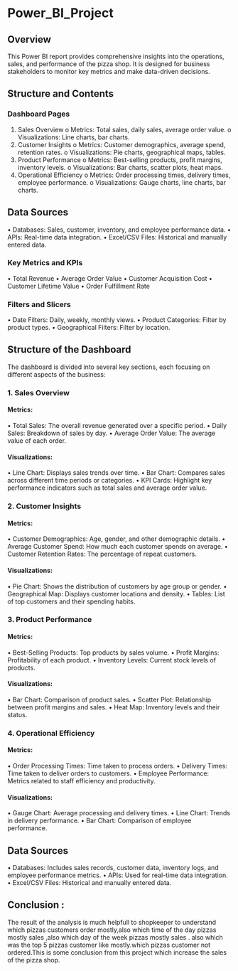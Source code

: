 # Power_BI_Project
## Overview
This Power BI report provides comprehensive insights into the operations, sales, and performance of the pizza shop. It is designed for business stakeholders to monitor key metrics and make data-driven decisions.
## Structure and Contents
### Dashboard Pages
1.	Sales Overview
o	Metrics: Total sales, daily sales, average order value.
o	Visualizations: Line charts, bar charts.
2.	Customer Insights
o	Metrics: Customer demographics, average spend, retention rates.
o	Visualizations: Pie charts, geographical maps, tables.
3.	Product Performance
o	Metrics: Best-selling products, profit margins, inventory levels.
o	Visualizations: Bar charts, scatter plots, heat maps.
4.	Operational Efficiency
o	Metrics: Order processing times, delivery times, employee performance.
o	Visualizations: Gauge charts, line charts, bar charts.
## Data Sources
•	Databases: Sales, customer, inventory, and employee performance data.
•	APIs: Real-time data integration.
•	Excel/CSV Files: Historical and manually entered data.
### Key Metrics and KPIs
•	Total Revenue
•	Average Order Value
•	Customer Acquisition Cost
•	Customer Lifetime Value
•	Order Fulfillment Rate
### Filters and Slicers
•	Date Filters: Daily, weekly, monthly views.
•	Product Categories: Filter by product types.
•	Geographical Filters: Filter by location.

## Structure of the Dashboard
The dashboard is divided into several key sections, each focusing on different aspects of the business:
### 1. Sales Overview
####  Metrics:
•	Total Sales: The overall revenue generated over a specific period.
•	Daily Sales: Breakdown of sales by day.
•	Average Order Value: The average value of each order.
####  Visualizations:
•	Line Chart: Displays sales trends over time.
•	Bar Chart: Compares sales across different time periods or categories.
•	KPI Cards: Highlight key performance indicators such as total sales and average order value.
### 2. Customer Insights
#### Metrics:
•	Customer Demographics: Age, gender, and other demographic details.
•	Average Customer Spend: How much each customer spends on average.
•	Customer Retention Rates: The percentage of repeat customers.
#### Visualizations:
•	Pie Chart: Shows the distribution of customers by age group or gender.
•	Geographical Map: Displays customer locations and density.
•	Tables: List of top customers and their spending habits.
### 3. Product Performance
#### Metrics:
•	Best-Selling Products: Top products by sales volume.
•	Profit Margins: Profitability of each product.
•	Inventory Levels: Current stock levels of products.
#### Visualizations:
•	Bar Chart: Comparison of product sales.
•	Scatter Plot: Relationship between profit margins and sales.
•	Heat Map: Inventory levels and their status.
### 4. Operational Efficiency
#### Metrics:
•	Order Processing Times: Time taken to process orders.
•	Delivery Times: Time taken to deliver orders to customers.
•	Employee Performance: Metrics related to staff efficiency and productivity.
#### Visualizations:
•	Gauge Chart: Average processing and delivery times.
•	Line Chart: Trends in delivery performance.
•	Bar Chart: Comparison of employee performance.
## Data Sources
•	Databases: Includes sales records, customer data, inventory logs, and employee performance metrics.
•	APIs: Used for real-time data integration.
•	Excel/CSV Files: Historical and manually entered data.
## Conclusion :
  The result of the analysis is much helpfull to shopkeeper to understand which pizzas customers order mostly,also which time of the day pizzas mostly sales ,also which day of the week pizzas mostly sales .
  also which was the top 5 pizzas customer like mostly.which pizzas customer not ordered.This is some conclusion from this project which increase the sales of the pizza shop.


